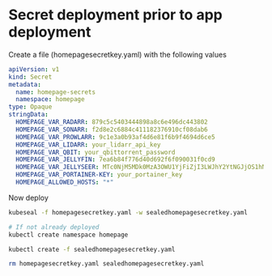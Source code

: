 # Secret deployment prior to app deployment

Create a file (homepagesecretkey.yaml) with the following values

```yaml
apiVersion: v1
kind: Secret
metadata:
  name: homepage-secrets
  namespace: homepage
type: Opaque
stringData:
  HOMEPAGE_VAR_RADARR: 879c5c5403444898a8c6e496dc443802
  HOMEPAGE_VAR_SONARR: f2d8e2c6884c411182376910cf08dab6
  HOMEPAGE_VAR_PROWLARR: 9c1e3a0b93af4d6e81f6b9f4694d6ce5
  HOMEPAGE_VAR_LIDARR: your_lidarr_api_key
  HOMEPAGE_VAR_QBIT: your_qbittorrent_password
  HOMEPAGE_VAR_JELLYFIN: 7ea6b84f776d40d692f6f090031f0cd9
  HOMEPAGE_VAR_JELLYSEER: MTc0NjM5MDk0MzA3OWU1YjFiZjI3LWJhY2YtNGJjOS1hNjZhLWNlODdiZmYzNGQ1OA==
  HOMEPAGE_VAR_PORTAINER-KEY: your_portainer_key
  HOMEPAGE_ALLOWED_HOSTS: "*"
```

Now deploy

```bash
kubeseal -f homepagesecretkey.yaml -w sealedhomepagesecretkey.yaml

# If not already deployed
kubectl create namespace homepage

kubectl create -f sealedhomepagesecretkey.yaml

rm homepagesecretkey.yaml sealedhomepagesecretkey.yaml
```
